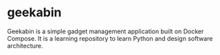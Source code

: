 # geekabin

Geekabin is a simple gadget management application built on Docker Compose.
It is a learning repository to learn Python and design software architecture.
